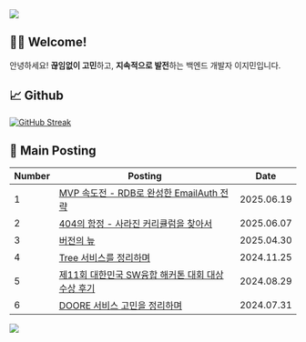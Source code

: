 <img src="https://capsule-render.vercel.app/api?type=waving&color=8B6D6D&height=200&section=header" />

## 👋🏻 Welcome!

안녕하세요! **끊임없이 고민**하고, **지속적으로 발전**하는 백엔드 개발자 이지민입니다.

## 📈 Github

[![GitHub Streak](https://streak-stats.demolab.com?user=JJimini&theme=onedark)](https://git.io/streak-stats)

## 📒 Main Posting

| Number | Posting | Date |
|--------|---------|------|
| 1 | [MVP 속도전 - RDB로 완성한 EmailAuth 전략](https://jjimini.github.io/posts/MVP-%EC%86%8D%EB%8F%84%EC%A0%84-RDB%EB%A1%9C-%EC%99%84%EC%84%B1%ED%95%9C-EmailAuth-%EC%A0%84%EB%9E%B5/) | 2025.06.19 |
| 2 | [404의 함정 - 사라진 커리큘럼을 찾아서](https://jjimini.github.io/posts/404%EC%9D%98-%ED%95%A8%EC%A0%95-%EC%82%AC%EB%9D%BC%EC%A7%84-%EC%BB%A4%EB%A6%AC%ED%81%98%EB%9F%BC%EC%9D%84-%EC%B0%BE%EC%95%84%EC%84%9C/) | 2025.06.07 |
| 3 | [버전의 늪](https://jjimini.github.io/posts/%EB%B2%84%EC%A0%84%EC%9D%98-%EB%8A%AA/) | 2025.04.30 |
| 4 | [Tree 서비스를 정리하며](https://jjimini.github.io/posts/Tree-%EC%84%9C%EB%B9%84%EC%8A%A4%EB%A5%BC-%EC%A0%95%EB%A6%AC%ED%95%98%EB%A9%B0/) | 2024.11.25 |
| 5 | [제11회 대한민국 SW융합 해커톤 대회 대상 수상 후기](https://jjimini.github.io/posts/%EC%A0%9C11%ED%9A%8C-%EB%8C%80%ED%95%9C%EB%AF%BC%EA%B5%AD-SW%EC%9C%B5%ED%95%A9-%ED%95%B4%EC%BB%A4%ED%86%A4-%EB%8C%80%ED%9A%8C-%EB%8C%80%EC%83%81-%EC%88%98%EC%83%81-%ED%9B%84%EA%B8%B0/) | 2024.08.29|
| 6 | [DOORE 서비스 고민을 정리하며](https://jjimini.github.io/posts/DOORE-%EC%84%9C%EB%B9%84%EC%8A%A4%EC%9D%98-%EA%B3%A0%EB%AF%BC%EC%9D%84-%EC%A0%95%EB%A6%AC%ED%95%98%EB%A9%B0/) | 2024.07.31 |

<img src="https://capsule-render.vercel.app/api?type=waving&color=8B6D6D&height=200&section=footer" />

<!--
**JJimini/JJimini** is a ✨ _special_ ✨ repository because its `README.md` (this file) appears on your GitHub profile.

Here are some ideas to get you started:

- 🔭 I’m currently working on ...
- 🌱 I’m currently learning ...
- 👯 I’m looking to collaborate on ...
- 🤔 I’m looking for help with ...
- 💬 Ask me about ...
- 📫 How to reach me: ...
- 😄 Pronouns: ...
- ⚡ Fun fact: ...
-->
